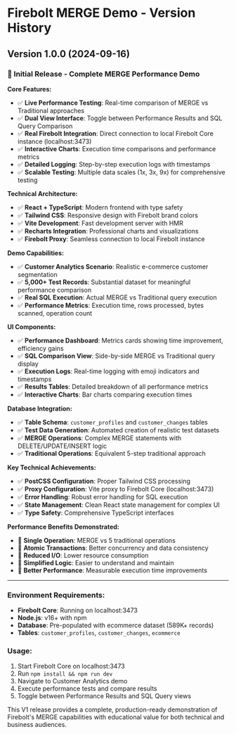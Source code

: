 # Firebolt MERGE Demo - Version History

## Version 1.0.0 (2024-09-16)

### 🎉 Initial Release - Complete MERGE Performance Demo

**Core Features:**
- ✅ **Live Performance Testing**: Real-time comparison of MERGE vs Traditional approaches
- ✅ **Dual View Interface**: Toggle between Performance Results and SQL Query Comparison
- ✅ **Real Firebolt Integration**: Direct connection to local Firebolt Core instance (localhost:3473)
- ✅ **Interactive Charts**: Execution time comparisons and performance metrics
- ✅ **Detailed Logging**: Step-by-step execution logs with timestamps
- ✅ **Scalable Testing**: Multiple data scales (1x, 3x, 9x) for comprehensive testing

**Technical Architecture:**
- ✅ **React + TypeScript**: Modern frontend with type safety
- ✅ **Tailwind CSS**: Responsive design with Firebolt brand colors
- ✅ **Vite Development**: Fast development server with HMR
- ✅ **Recharts Integration**: Professional charts and visualizations
- ✅ **Firebolt Proxy**: Seamless connection to local Firebolt instance

**Demo Capabilities:**
- ✅ **Customer Analytics Scenario**: Realistic e-commerce customer segmentation
- ✅ **5,000+ Test Records**: Substantial dataset for meaningful performance comparison
- ✅ **Real SQL Execution**: Actual MERGE vs Traditional query execution
- ✅ **Performance Metrics**: Execution time, rows processed, bytes scanned, operation count

**UI Components:**
- ✅ **Performance Dashboard**: Metrics cards showing time improvement, efficiency gains
- ✅ **SQL Comparison View**: Side-by-side MERGE vs Traditional query display
- ✅ **Execution Logs**: Real-time logging with emoji indicators and timestamps
- ✅ **Results Tables**: Detailed breakdown of all performance metrics
- ✅ **Interactive Charts**: Bar charts comparing execution times

**Database Integration:**
- ✅ **Table Schema**: `customer_profiles` and `customer_changes` tables
- ✅ **Test Data Generation**: Automated creation of realistic test datasets
- ✅ **MERGE Operations**: Complex MERGE statements with DELETE/UPDATE/INSERT logic
- ✅ **Traditional Operations**: Equivalent 5-step traditional approach

**Key Technical Achievements:**
- ✅ **PostCSS Configuration**: Proper Tailwind CSS processing
- ✅ **Proxy Configuration**: Vite proxy to Firebolt Core (localhost:3473)
- ✅ **Error Handling**: Robust error handling for SQL execution
- ✅ **State Management**: Clean React state management for complex UI
- ✅ **Type Safety**: Comprehensive TypeScript interfaces

**Performance Benefits Demonstrated:**
- 🚀 **Single Operation**: MERGE vs 5 traditional operations
- 🚀 **Atomic Transactions**: Better concurrency and data consistency  
- 🚀 **Reduced I/O**: Lower resource consumption
- 🚀 **Simplified Logic**: Easier to understand and maintain
- 🚀 **Better Performance**: Measurable execution time improvements

---

### Environment Requirements:
- **Firebolt Core**: Running on localhost:3473
- **Node.js**: v16+ with npm
- **Database**: Pre-populated with ecommerce dataset (589K+ records)
- **Tables**: `customer_profiles`, `customer_changes`, `ecommerce`

### Usage:
1. Start Firebolt Core on localhost:3473
2. Run `npm install && npm run dev`
3. Navigate to Customer Analytics demo
4. Execute performance tests and compare results
5. Toggle between Performance Results and SQL Query views

This V1 release provides a complete, production-ready demonstration of Firebolt's MERGE capabilities with educational value for both technical and business audiences.
